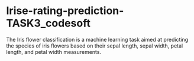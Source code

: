 # Irise-rating-prediction-TASK3_codesoft
The Iris flower classification is a machine learning task aimed at predicting the species of iris flowers based on their sepal length, sepal width, petal length, and petal width measurements.
